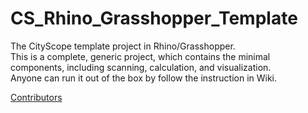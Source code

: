 # CS_Rhino_Grasshopper_Template
The CityScope template project in Rhino/Grasshopper.  
This is a complete, generic project, which contains the minimal components, including scanning, calculation, and visualization.  
Anyone can run it out of the box by follow the instruction in Wiki.  

[Contributors](https://github.com/CityScope/CS_Rhino_Grasshopper_Template/graphs/contributors)
